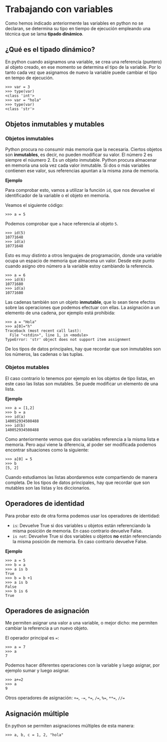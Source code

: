 # Trabajando con variables

Como hemos indicado anteriormente las variables en python no se declaran, se determina su tipo en tiempo de ejecución empleando una técnica que se lama **tipado dinámico**.

## ¿Qué es el tipado dinámico?

En python cuando asignamos una variable, se crea una referencia (puntero) al objeto creado, en ese momento se determina el tipo de la variable. Por lo tanto cada vez que asignamos de nuevo la variable puede cambiar el tipo en tempo de ejecución.

	>>> var = 3
	>>> type(var)
	<class 'int'>
	>>> var = "hola"
	>>> type(var)
	<class 'str'>


## Objetos inmutables y mutables

### Objetos inmutables

Python procura no consumir más memoria que la necesaria. Ciertos objetos son **inmutables**, es decir, no pueden modificar su valor. El número 2 es siempre el núumero 2. Es un objeto inmutable. Python procura almacenar en memoria una sola vez cada valor inmutable. Si dos o más variables contienen ese valor, sus referencias apuntan a la misma zona de memoria.

**Ejemplo**

Para comprobar esto, vamos a utilizar la función `id`, que nos devuelve el identificador de la variable o el objeto en memoria.

Veamos el siguiente código:

	>>> a = 5

Podemos comprobar que `a` hace referencia al objeto `5`.
	
	>>> id(5)
	10771648
	>>> id(a)
	10771648

Esto es muy distinto a otros lenguajes de programación, donde una variable ocupa un espacio de memoria que almacena un valor. Desde este punto cuando asigno otro número a la variable estoy cambiando la referencia.

	>>> a = 6
	>>> id(6)
	10771680
	>>> id(a)
	10771680

Las cadenas también son un objeto **inmutable**, que lo sean tiene efectos sobre las operaciones que podemos efectuar con ellas. La asignación a un elemento de una
cadena, por ejemplo está prohibida:

	>>> a = "Hola"
	>>> a[0]="h"
	Traceback (most recent call last):
	  File "<stdin>", line 1, in <module>
	TypeError: 'str' object does not support item assignment

De los tipos de datos principales, hay que recordar que son inmutables son los números, las cadenas o las tuplas.

### Objetos mutables

El caso contrario lo tenemos por ejemplo en los objetos de tipo listas, en este caso las listas son mutables. Se puede modificar un elemento de una lista.

**Ejemplo**

	>>> a = [1,2]
	>>> b = a
	>>> id(a)
	140052934508488
	>>> id(b)
	140052934508488

Como anteriormente vemos que dos variables referencia a la misma lista e memoria. Pero aquí viene la diferencia, al poder ser modificada podemos encontrar situaciones como la siguiente:

	>>> a[0] = 5
	>>> b
	[5, 2]

Cuando estudiamos las listas abordaremos este compartiendo de manera completa.
De los tipos de datos principales, hay que recordar que son mutables son las listas y los diccionarios.

## Operadores de identidad

Para probar esto de otra forma podemos usar los operadores de identidad:

* `is`: Devuelve True si dos variables u objetos están referenciando la misma posición de memoria. En caso contrario devuelve False.
* `is not`: Devuelve True si dos variables u objetos **no** están referenciando la misma posición de memoria. En caso contrario devuelve False.

**Ejemplo**

	>>> a = 5
	>>> b = a
	>>> a is b
	True
	>>> b = b +1
	>>> a is b
	False
	>>> b is 6
	True

	
## Operadores de asignación

Me permiten asignar una valor a una variable, o mejor dicho: me permiten cambiar la referencia a un nuevo objeto.

El operador principal es `=`:

	>>> a = 7
	>>> a
	7

Podemos hacer diferentes operaciones con la variable y luego asignar, por ejemplo sumar y luego asignar.

	>>> a+=2
	>>> a
	9

Otros operadores de asignación: `+=`, `-=`, `*=`, `/=`, `%=`, `**=`, `//=`

## Asignación múltiple

En python se permiten asignaciones múltiples de esta manera:

	>>> a, b, c = 1, 2, "hola"